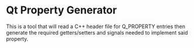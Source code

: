 # Qt Property Generator
This is a tool that will read a C++ header file for Q_PROPERTY entries then generate the required getters/setters and signals needed
to implement said property.